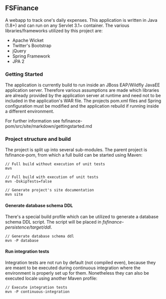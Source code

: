 ## FSFinance

A webapp to track one's daily expenses. This application is written in Java (1.8+)
and can run on any Servlet 3.1+ container. The various libraries/frameworks
utilized by this project are:

  * Apache Wicket
  * Twitter's Bootstrap
  * jQuery
  * Spring Framework
  * JPA 2

### Getting Started

The application is currently build to run inside an JBoss EAP/Wildfly JavaEE application
server. Therefore various assumptions are made which libraries are already provided by
the application server at runtime and need not to be included in the application's WAR
file. The projects pom.xml files and Spring configuration must be modified and the
application rebuild if running inside a different environment.

For further information see fsfinance-pom/src/site/markdown/gettingstarted.md

### Project structure and build

The project is split up into several sub-modules. The parent project is fsfinance-pom,
from which a full build can be started using Maven:

	// Full build without execution of unit tests
	mvn

	// Full build with execution of unit tests
	mvn -DskipTests=false

	// Generate project's site documentation
	mvn site

#### Generate database schema DDL

There's a special build profile which can be utilized to generate a database schema DDL
script. The script will be placed in <i>fsfinance-persistence/target/ddl</i>.

	// Generate database schema ddl
	mvn -P database

####  Run integration tests

Integration tests are not run by default (not compiled even), because they are meant
to be executed during continuous integration where the environment is properly set up
for them. Nonetheless they can also be executed locale using another Maven profile:

	// Execute integration tests
	mvn -P continuous-integration
